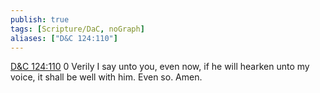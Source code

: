 ```yaml
---
publish: true
tags: [Scripture/DaC, noGraph]
aliases: ["D&C 124:110"]
---
```

[D&C 124:110](https://churchofjesuschrist.org/study/scriptures/dc-testament/dc/124?lang=eng&id=p110#p110) 0 Verily I say unto you, even now, if he will hearken unto my voice, it shall be well with him. Even so. Amen.
